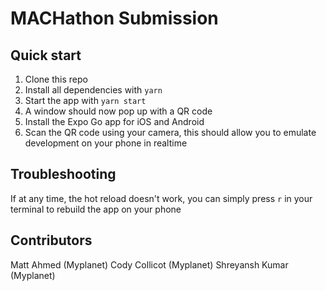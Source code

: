 # MACHathon Submission

## Quick start
1. Clone this repo
2. Install all dependencies with `yarn`
3. Start the app with `yarn start`
4. A window should now pop up with a QR code
5. Install the Expo Go app for iOS and Android
6. Scan the QR code using your camera, this should allow you to emulate development on your phone in realtime

## Troubleshooting
If at any time, the hot reload doesn't work, you can simply press `r` in your terminal to rebuild the app on your phone

## Contributors
Matt Ahmed (Myplanet)
Cody Collicot (Myplanet)
Shreyansh Kumar (Myplanet)